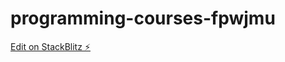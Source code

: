 # programming-courses-fpwjmu

[Edit on StackBlitz ⚡️](https://stackblitz.com/edit/programming-courses-fpwjmu)